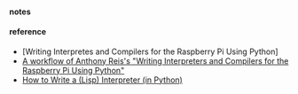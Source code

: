 
#### notes  


#### reference
* [Writing Interpretes and Compilers for the Raspberry Pi Using Python]  
* [A workflow of Anthony Reis's "Writing Interpreters and Compilers for the Raspberry Pi Using Python"](https://github.com/spak9/WICRPI)  
* [How to Write a (Lisp) Interpreter (in Python)](https://norvig.com/lispy.html)  